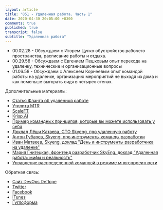 ```yaml
---
layout: article
title: "051 - Удаленная работа. Часть 1"
date: 2020-04-30 20:05:00 +0300
comments: true
published: true
transcript: false
subtitle: "Удаленная работа"
---
```


* 00.02.28 - Обсуждаем с Игорем Цупко обустройство рабочего пространства, расписание работы и отдыха.
* 00.29.58 - Обсуждаем с Евгением Пешковым опыт перехода на удаленку, технические и организационные вопросы
* 01.06.58 - Обсуждаем с Алексеем Корнеевым опыт командой работы на удаленке, организацию мероприятий не выходя из дома и как поменьше выгорать сидя в четырех стенах.

Дополнительные материалы:

* [Статья Фланта об удаленной работе](https://habr.com/ru/company/flant/blog/463619/)
* [Утилита MTR](https://www.bitwizard.nl/mtr/)
* [ScaleFT](https://www.scaleft.com)
* [Krisp.AI](https://krisp.ai/)
* [Пример командных принципов, которые вы можете использовать у себя](https://hackmd.io/@ui1a7-aTSlGyz-5IbnhhPw/r1PmSwIw4?type=view)
* [Доклад Лёши Катаева, CTO Skyeng, про удаленную работу](https://youtu.be/z2e5rnh_WcU)
* [Антон Губарев, Skyeng, про инструменты команды разработки](https://youtu.be/wfkLPF0pJmQ?t=6745)
* [Иван Матвеев, Skyeng, доклад "День и инструменты разработчика на удаленке"](https://youtu.be/Bxe8FQyaCBs?t=386)
* [Мария Гнитецкая, фронтенд разработчик SkyEng, доклад "Удаленная работа: мифы и реальность"](https://www.youtube.com/watch?v=3kJGabIC7sw)
* [Управление распределенной командой в режиме многопроектности](https://habr.com/ru/company/flant/blog/469453/)

Обратная связь:

* [Сайт DevOps Deflope](https://devopsdeflope.ru)
* [Twitter](https://twitter.com/devopsdeflope)
* [Facebook](https://www.facebook.com/DevOpsDeflopeNews/)
* [iTunes](https://podcasts.apple.com/ru/podcast/devops-%D0%B4%D0%B5%D1%84%D0%BB%D0%BE%D0%BF%D0%B5-%D0%BF%D0%BE%D0%B4%D0%BA%D0%B0%D1%81%D1%82/id670175970)
* [Гуглоформа](https://forms.gle/9DWSqjbf7ZrixZMQ7)
